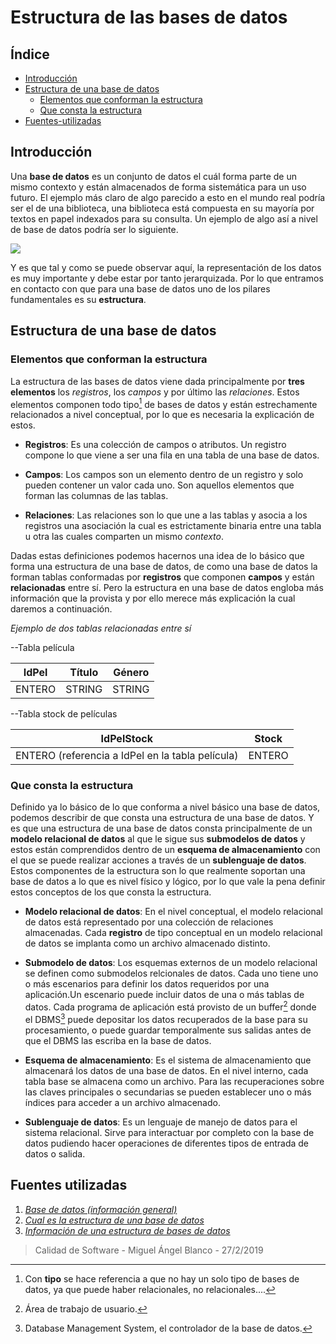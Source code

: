 

# Estructura de las bases de datos
## Índice
* [Introducción](#Introducción)
* [Estructura de una base de datos](#Estructura-de-una-base-de-datos)
    * [Elementos que conforman la estructura](#Elementos-que-conforman-la-estructura)
    * [Que consta la estructura](#Que-consta-la-estructura)
* [Fuentes-utilizadas](#Fuentes-utilizadas)
## Introducción

Una **base de datos** es un conjunto de datos el cuál forma parte de un mismo contexto y están almacenados de forma sistemática para un uso futuro. El ejemplo más claro de algo parecido a esto en el mundo real podría ser el de una biblioteca, una biblioteca está compuesta en su mayoría por textos en papel indexados para su consulta. Un ejemplo de algo así a nivel de base de datos podría ser lo siguiente.

![](http://blog.jescoto.com/wp-content/uploads/2018/07/Relaciones.png)

Y es que tal y como se puede observar aquí, la representación de los datos es muy importante y debe estar por tanto jerarquizada. Por lo que entramos en contacto con que para una base de datos uno de los pilares fundamentales es su **estructura**.
## Estructura de una base de datos
### Elementos que conforman la estructura
La estructura de las bases de datos viene dada principalmente por **tres elementos** los *registros*, los *campos* y por último las *relaciones*. Estos elementos componen todo tipo[^1] de bases de datos y están estrechamente relacionados a nivel conceptual, por lo que es necesaria la explicación de estos.

[^1]: Con **tipo** se hace referencia a que no hay un solo tipo de bases de datos, ya que puede haber relacionales, no relacionales....

* **Registros**: Es una colección de campos o atributos. Un registro compone lo que viene a ser una fila en una tabla de una base de datos.

* **Campos**: Los campos son un elemento dentro de un registro y solo pueden contener un valor cada uno. Son aquellos elementos que forman las columnas de las tablas.

* **Relaciones**: Las relaciones son lo que une a las tablas y asocia a los registros una asociación la cual es estrictamente binaria entre una tabla u otra las cuales comparten un mismo *contexto*.

Dadas estas definiciones podemos hacernos una idea de lo básico que forma una estructura de una base de datos, de como una base de datos la forman tablas conformadas por **registros** que componen **campos** y están **relacionadas** entre sí. Pero la estructura en una base de datos engloba más información que la provista y por ello merece más explicación la cual daremos a continuación.

*Ejemplo de dos tablas relacionadas entre sí*

--Tabla película

| IdPel | Título | Género |
| -------- | -------- | -------- |
| ENTERO     | STRING     | STRING    |

--Tabla stock de películas



| IdPelStock | Stock |
| -------- | -------- |
| ENTERO (referencia a IdPel en la tabla película)    | ENTERO     |



### Que consta la estructura
Definido ya lo básico de lo que conforma a nivel básico una base de datos, podemos describir de que consta una estructura de una base de datos. Y es que una estructura de una base de datos consta principalmente de un **modelo relacional de datos** al que le sigue sus **submodelos de datos** y estos están comprendidos dentro de un **esquema de almacenamiento** con el que se puede realizar acciones a través de un **sublenguaje de datos**. Estos componentes de la estructura son lo que realmente soportan una base de datos a lo que es nivel físico y lógico, por lo que vale la pena definir estos conceptos de los que consta la estructura.

* **Modelo relacional de datos**: En el nivel conceptual, el modelo relacional de datos está representado por una colección de relaciones almacenadas. Cada **registro** de tipo conceptual en un modelo relacional de datos se implanta como un archivo almacenado distinto.

* **Submodelo de datos**: Los esquemas externos de un modelo relacional se definen como submodelos relcionales de datos. Cada uno tiene uno o más escenarios para definir los datos requeridos por una aplicación.Un escenario puede incluir datos de una o más tablas de datos. Cada programa de aplicación está provisto de un buffer[^2] donde el DBMS[^3] puede depositar los datos recuperados de la base para su procesamiento, o puede guardar temporalmente sus salidas antes de que el DBMS las escriba en la base de datos.

* **Esquema de almacenamiento**: Es el sistema de almacenamiento que almacenará los datos de una base de datos. En el nivel interno, cada tabla base se almacena como un archivo. Para las recuperaciones sobre las claves principales o secundarias se pueden establecer uno o más índices para acceder a un archivo almacenado.

* **Sublenguaje de datos**: Es un lenguaje de manejo de datos para el sistema relacional. Sirve para interactuar por completo con la base de datos pudiendo hacer operaciones de diferentes tipos de entrada de datos o salida.

[^2]: Área de trabajo de usuario.
[^3]: Database Management System, el controlador de la base de datos.

## Fuentes utilizadas

1. [*Base de datos (información general)*](https://es.wikipedia.org/wiki/Base_de_datos)
2. [*Cual es la estructura de una base de datos*](https://renecordobacar.wordpress.com/2010/04/15/para-empezar-%c2%bf-cual-es-la-estructura-de-una-base-de-datos/)
3. [*Información de una estructura de bases de datos*](https://yuyiiz.wordpress.com/2010/04/13/cual-es-la-estructura-de-una-base-de-datos/)

>Calidad de Software - Miguel Ángel Blanco - 27/2/2019








